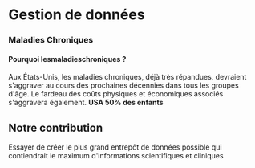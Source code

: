 # Gestion de données
### Maladies Chroniques

#### Pourquoi lesmaladieschroniques ?

Aux États-Unis, les maladies chroniques, déjà très répandues, devraient s'aggraver au cours des prochaines décennies dans tous les groupes d'âge. 
Le fardeau des coûts physiques et économiques associés s'aggravera également. 
**USA 50% des enfants**

## Notre contribution 
Essayer de créer le plus grand entrepôt de données possible qui contiendrait le maximum d'informations scientifiques et cliniques
